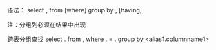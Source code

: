 语法：
select <columnname1>,<columnname2> 
from <tablename>
[where]
group by <columnname1>,<columnname2>
[having]

注：分组列必须在结果中出现

跨表分组查找
select <alias>.<columnname1>
from <tablename1> <alias1>,<tablename2><alias2>
where <alias1>.<columnname1> = <alias2>.<columnname2>
group by <alias1.columnname1>